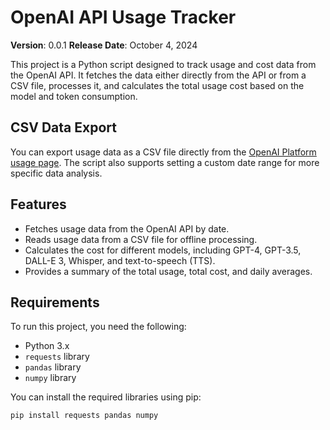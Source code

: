 # OpenAI API Usage Tracker

**Version**: 0.0.1 
**Release Date**: October 4, 2024

This project is a Python script designed to track usage and cost data from the OpenAI API. It fetches the data either directly from the API or from a CSV file, processes it, and calculates the total usage cost based on the model and token consumption.

## CSV Data Export

You can export usage data as a CSV file directly from the [OpenAI Platform usage page](https://platform.openai.com/usage). The script also supports setting a custom date range for more specific data analysis.

## Features
- Fetches usage data from the OpenAI API by date.
- Reads usage data from a CSV file for offline processing.
- Calculates the cost for different models, including GPT-4, GPT-3.5, DALL-E 3, Whisper, and text-to-speech (TTS).
- Provides a summary of the total usage, total cost, and daily averages.

## Requirements
To run this project, you need the following:

- Python 3.x
- `requests` library
- `pandas` library
- `numpy` library

You can install the required libraries using pip:

```bash
pip install requests pandas numpy
